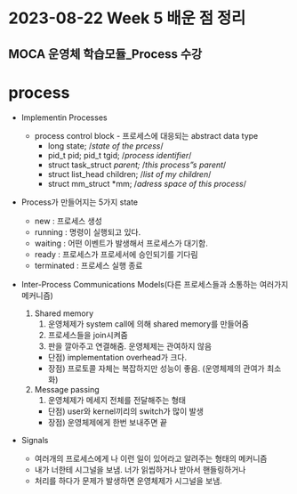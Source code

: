 # 2023-08-22 Week 5 배운 점 정리

## MOCA 운영체 학습모듈_Process 수강
  
# process

+ Implementin Processes
    + process control block - 프로세스에 대응되는 abstract data type
        + long state;                             /*state of the prcess*/
        + pid_t pid; pid_t tgid;            /*process identifier*/
        + struct task_struct *parent;*   /*this process”s parent*/
        + struct list_head children;    /*list of my children*/
        + struct mm_struct *mm;      /*adress space of this process*/

+ Process가 만들어지는 5가지 state
    + new : 프로세스 생성
    + running : 명령이 실행되고 있다.
    + waiting : 어떤 이벤트가 발생해서 프로세스가 대기함.
    + ready : 프로세스가 프로세서에 승인되기를 기다림
    + terminated : 프로세스 실행 종료

+ Inter-Process Communications Models(다른 프로세스들과 소통하는 여러가지 메커니즘)
    1. Shared memory
        1. 운영체제가 system call에 의해 shared memory를 만들어줌
        2. 프로세스들을 join시켜줌
        3. 판을 깔아주고 연결해줌. 운영체제는 관여하지 않음
        + 단점) implementation overhead가 크다.
        + 장점) 프로토콜 자체는 복잡하지만 성능이 좋음. (운영체제의 관여가 최소화)
    2. Message passing
        1. 운영체제가 메세지 전체를 전달해주는 형태
        + 단점) user와 kernel끼리의 switch가 많이 발생
        + 장점) 운영체제에게 한번 보내주면 끝

+ Signals
    + 여러개의 프로세스에게 나 이런 일이 있어라고 알려주는 형태의 메커니즘
    + 내가 너한테 시그널을 보냄. 너가 읽씹하거나 받아서 핸들링하거나
    + 처리를 하다가 문제가 발생하면 운영체제가 시그널을 보냄.